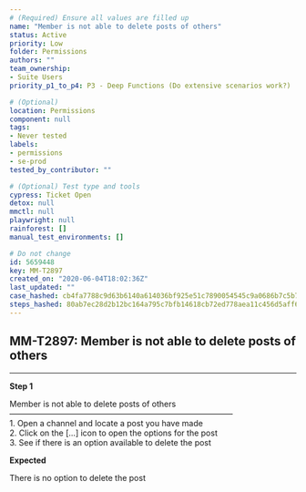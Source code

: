 ```yaml
---
# (Required) Ensure all values are filled up
name: "Member is not able to delete posts of others"
status: Active
priority: Low
folder: Permissions
authors: ""
team_ownership:
- Suite Users
priority_p1_to_p4: P3 - Deep Functions (Do extensive scenarios work?)

# (Optional)
location: Permissions
component: null
tags:
- Never tested
labels:
- permissions
- se-prod
tested_by_contributor: ""

# (Optional) Test type and tools
cypress: Ticket Open
detox: null
mmctl: null
playwright: null
rainforest: []
manual_test_environments: []

# Do not change
id: 5659448
key: MM-T2897
created_on: "2020-06-04T18:02:36Z"
last_updated: ""
case_hashed: cb4fa7788c9d63b6140a614036bf925e51c7890054545c9a0686b7c5b7f3ad16f39aa8e11d3290cefa81838dce5fbc76
steps_hashed: 80ab7ec28d2b12bc164a795c7bfb14618cb72ed778aea11c456d5aff6d9b5f41000e234b12ce4e114a787cadaf559c64
---
```


<!-- (Auto-generated) Based on frontmatter's "key" and "name" -->

## MM-T2897: Member is not able to delete posts of others

---

**Step 1**

Member is not able to delete posts of others\
————————————————————————————\
1\. Open a channel and locate a post you have made\
2\. Click on the \[...] icon to open the options for the post\
3\. See if there is an option available to delete the post

**Expected**

There is no option to delete the post
